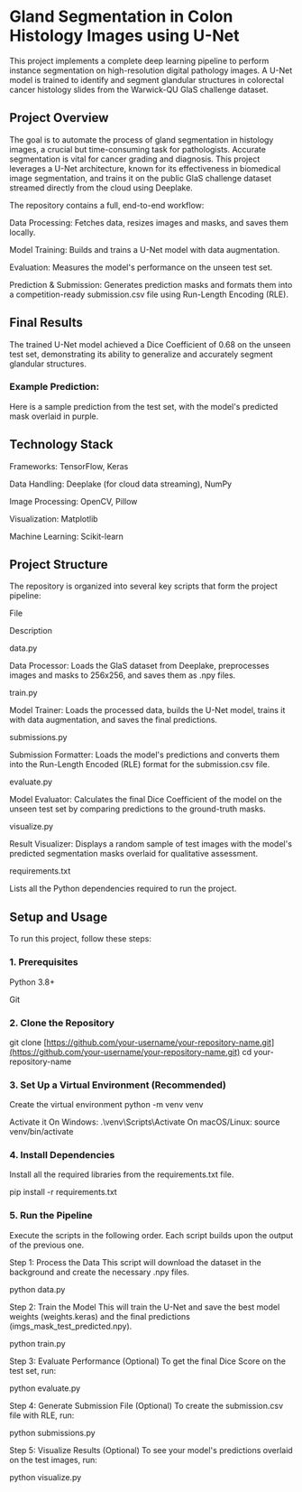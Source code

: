 # Gland Segmentation in Colon Histology Images using U-Net
This project implements a complete deep learning pipeline to perform instance segmentation on high-resolution digital pathology images. A U-Net model is trained to identify and segment glandular structures in colorectal cancer histology slides from the Warwick-QU GlaS challenge dataset.

## Project Overview
The goal is to automate the process of gland segmentation in histology images, a crucial but time-consuming task for pathologists. Accurate segmentation is vital for cancer grading and diagnosis. This project leverages a U-Net architecture, known for its effectiveness in biomedical image segmentation, and trains it on the public GlaS challenge dataset streamed directly from the cloud using Deeplake.

The repository contains a full, end-to-end workflow:

Data Processing: Fetches data, resizes images and masks, and saves them locally.

Model Training: Builds and trains a U-Net model with data augmentation.

Evaluation: Measures the model's performance on the unseen test set.

Prediction & Submission: Generates prediction masks and formats them into a competition-ready submission.csv file using Run-Length Encoding (RLE).

## Final Results
The trained U-Net model achieved a Dice Coefficient of 0.68 on the unseen test set, demonstrating its ability to generalize and accurately segment glandular structures.

### Example Prediction:
Here is a sample prediction from the test set, with the model's predicted mask overlaid in purple.

## Technology Stack
Frameworks: TensorFlow, Keras

Data Handling: Deeplake (for cloud data streaming), NumPy

Image Processing: OpenCV, Pillow

Visualization: Matplotlib

Machine Learning: Scikit-learn

## Project Structure
The repository is organized into several key scripts that form the project pipeline:

File

Description

data.py

Data Processor: Loads the GlaS dataset from Deeplake, preprocesses images and masks to 256x256, and saves them as .npy files.

train.py

Model Trainer: Loads the processed data, builds the U-Net model, trains it with data augmentation, and saves the final predictions.

submissions.py

Submission Formatter: Loads the model's predictions and converts them into the Run-Length Encoded (RLE) format for the submission.csv file.

evaluate.py

Model Evaluator: Calculates the final Dice Coefficient of the model on the unseen test set by comparing predictions to the ground-truth masks.

visualize.py

Result Visualizer: Displays a random sample of test images with the model's predicted segmentation masks overlaid for qualitative assessment.

requirements.txt

Lists all the Python dependencies required to run the project.

## Setup and Usage
To run this project, follow these steps:

### 1. Prerequisites
Python 3.8+

Git

### 2. Clone the Repository
git clone [https://github.com/your-username/your-repository-name.git](https://github.com/your-username/your-repository-name.git)
cd your-repository-name

### 3. Set Up a Virtual Environment (Recommended)
Create the virtual environment
python -m venv venv

Activate it
On Windows:
.\venv\Scripts\Activate
On macOS/Linux:
source venv/bin/activate

### 4. Install Dependencies
Install all the required libraries from the requirements.txt file.

pip install -r requirements.txt

### 5. Run the Pipeline
Execute the scripts in the following order. Each script builds upon the output of the previous one.

Step 1: Process the Data
This script will download the dataset in the background and create the necessary .npy files.

python data.py

Step 2: Train the Model
This will train the U-Net and save the best model weights (weights.keras) and the final predictions (imgs_mask_test_predicted.npy).

python train.py

Step 3: Evaluate Performance (Optional)
To get the final Dice Score on the test set, run:

python evaluate.py

Step 4: Generate Submission File (Optional)
To create the submission.csv file with RLE, run:

python submissions.py

Step 5: Visualize Results (Optional)
To see your model's predictions overlaid on the test images, run:

python visualize.py
